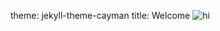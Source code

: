 theme: jekyll-theme-cayman
title: Welcome
<img src = "https://github.com/MeeraSharma/Residential-Energy-Efficiency-SLR.github.io/docs/Model2_HL.PNG" alt = "hi" class = "inline/">
